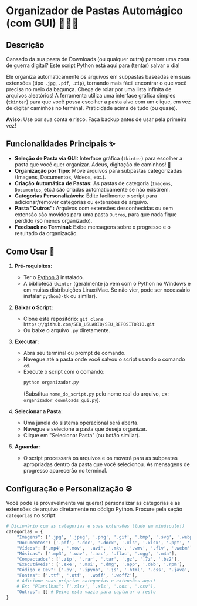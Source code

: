# Organizador de Pastas Automágico (com GUI) 📁✨🧹

## Descrição

Cansado da sua pasta de Downloads (ou qualquer outra) parecer uma zona de guerra digital? Este script Python está aqui para (tentar) salvar o dia!

Ele organiza automaticamente os arquivos em subpastas baseadas em suas extensões (tipo `.jpg`, `.pdf`, `.zip`), tornando mais fácil encontrar o que você precisa no meio da bagunça. Chega de rolar por uma lista infinita de arquivos aleatórios! A ferramenta utiliza uma interface gráfica simples (`tkinter`) para que você possa escolher a pasta alvo com um clique, em vez de digitar caminhos no terminal. Praticidade acima de tudo (ou quase).

**Aviso:** Use por sua conta e risco. Faça backup antes de usar pela primeira vez!

## Funcionalidades Principais ✨

* **Seleção de Pasta via GUI:** Interface gráfica (`tkinter`) para escolher a pasta que você quer organizar. Adeus, digitação de caminhos! 👋
* **Organização por Tipo:** Move arquivos para subpastas categorizadas (Imagens, Documentos, Vídeos, etc.).
* **Criação Automática de Pastas:** As pastas de categoria (`Imagens`, `Documentos`, etc.) são criadas automaticamente se não existirem.
* **Categorias Personalizáveis:** Edite facilmente o script para adicionar/remover categorias ou extensões de arquivo.
* **Pasta "Outros":** Arquivos com extensões desconhecidas ou sem extensão são movidos para uma pasta `Outros`, para que nada fique perdido (só menos organizado).
* **Feedback no Terminal:** Exibe mensagens sobre o progresso e o resultado da organização.

## Como Usar 🚀

1.  **Pré-requisitos:**
    * Ter o [Python 3](https://www.python.org/downloads/) instalado.
    * A biblioteca `tkinter` (geralmente já vem com o Python no Windows e em muitas distribuições Linux/Mac. Se não vier, pode ser necessário instalar `python3-tk` ou similar).

2.  **Baixar o Script:**
    * Clone este repositório: `git clone https://github.com/SEU_USUARIO/SEU_REPOSITORIO.git`
    * Ou baixe o arquivo `.py` diretamente.

3.  **Executar:**
    * Abra seu terminal ou prompt de comando.
    * Navegue até a pasta onde você salvou o script usando o comando `cd`.
    * Execute o script com o comando:
        ```bash
        python organizador.py
        ```
        (Substitua `nome_do_script.py` pelo nome real do arquivo, ex: `organizador_downloads_gui.py`).

4.  **Selecionar a Pasta:**
    * Uma janela do sistema operacional será aberta.
    * Navegue e selecione a pasta que deseja organizar.
    * Clique em "Selecionar Pasta" (ou botão similar).

5.  **Aguardar:**
    * O script processará os arquivos e os moverá para as subpastas apropriadas dentro da pasta que você selecionou. As mensagens de progresso aparecerão no terminal.

## Configuração e Personalização ⚙️

Você pode (e provavelmente vai querer) personalizar as categorias e as extensões de arquivo diretamente no código Python. Procure pela seção `categorias` no script:

```python
# Dicionário com as categorias e suas extensões (tudo em minúsculo!)
categorias = {
    "Imagens": ['.jpg', '.jpeg', '.png', '.gif', '.bmp', '.svg', '.webp', '.heic', '.tiff'],
    "Documentos": ['.pdf', '.doc', '.docx', '.xls', '.xlsx', '.ppt', '.pptx', '.txt', '.odt', '.ods', '.odp', '.rtf', '.csv'],
    "Vídeos": ['.mp4', '.mov', '.avi', '.mkv', '.wmv', '.flv', '.webm'],
    "Músicas": ['.mp3', '.wav', '.aac', '.flac', '.ogg', '.m4a'],
    "Compactados": ['.zip', '.rar', '.tar', '.gz', '.7z', '.bz2'],
    "Executáveis": ['.exe', '.msi', '.dmg', '.app', '.deb', '.rpm'],
    "Código e Dev": ['.py', '.ipynb', '.js', '.html', '.css', '.java', '.c', '.cpp', '.cs', '.php', '.sql', '.json', '.xml', '.sh'],
    "Fontes": ['.ttf', '.otf', '.woff', '.woff2'],
    # Adicione suas próprias categorias e extensões aqui!
    # Ex: "Planilhas": ['.xlsx', '.xls', '.ods', '.csv'],
    "Outros": [] # Deixe esta vazia para capturar o resto
}
